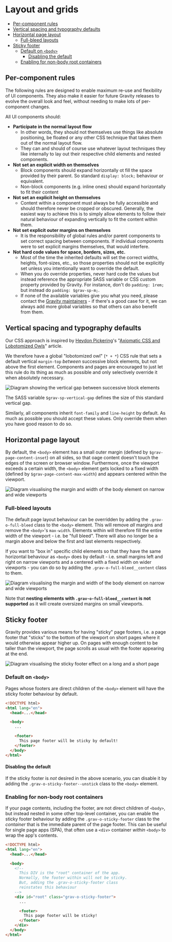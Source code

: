 # Layout and grids

<!--
  Tip: If using VSCode, get the "Auto Markdown TOC" extension by
  Hunter Tran to automatically update this table of contents.
  https://github.com/huntertran/markdown-toc
-->
<!-- TOC depthfrom:2 -->

- [Per-component rules](#per-component-rules)
- [Vertical spacing and typography defaults](#vertical-spacing-and-typography-defaults)
- [Horizontal page layout](#horizontal-page-layout)
    - [Full-bleed layouts](#full-bleed-layouts)
- [Sticky footer](#sticky-footer)
    - [Default on `<body>`](#default-on-body)
        - [Disabling the default](#disabling-the-default)
    - [Enabling for non-body root containers](#enabling-for-non-body-root-containers)

<!-- /TOC -->

## Per-component rules
The following rules are designed to enable maximum re-use and flexibility of UI components. They also make it easier for future Gravity releases to evolve the overall look and feel, without needing to make lots of per-component changes.

All UI components should:

* **Participate in the normal layout flow**
    * In other words, they should not themselves use things like absolute positioning, be floated or any other CSS technique that takes them out of the normal layout flow.
    * They can and should of course use whatever layout techniques they like internally to lay out their respective child elements and nested components.
* **Not set an explicit width on themselves**
    * Block components should expand horizontally ot fill the space provided by their parent. So standard `display: block;` behaviour or equivalent.
    * Non-block components (e.g. inline ones) should expand horizontally to fit their content
* **Not set an explicit height on themselves**
    * Content within a component must always be fully accessible and should therefore never be cropped or obscured. Generally, the easiest way to achieve this is to simply allow elements to follow their natural behaviour of expanding vertically to fit the content within them.
* **Not set explicit outer margins on themselves**
    * It is the responsibility of global rules and/or parent components to set correct spacing between components. If individual components were to set explicit margins themselves, that would interfere.
* **Not hard code values for space, borders, sizes, etc.**
    * Most of the time the inherited defaults will set the correct widths, heights, font-sizes, etc., so those properties should not be explicitly set unless you intentionally want to override the default.
    * When you do override properties, never hard code the values but instead reference the appropriate SASS variable or CSS custom property provided by Gravity. For instance, don't do `padding: 1rem;` but instead do `padding: $grav-sp-m;`.
    * If none of the available variables give you what you need, please contact the [Gravity maintainers](https://github.com/orgs/buildit/teams/gravity-maintainers) - if there's a good case for it, we can always add more global variables so that others can also benefit from them.
    

## Vertical spacing and typography defaults
Our CSS approach is inspired by [Heydon Pickering](http://www.heydonworks.com/)'s "[Axiomatic CSS and Lobotomized Owls](https://alistapart.com/article/axiomatic-css-and-lobotomized-owls)" article.

We therefore have a global "lobotomized owl" (`* + *`) CSS rule that sets a default vertical `margin-top` _between_ successive block elements, but not above the first element. Components and pages are encouraged to just let this rule do its thing as much as possible and only selectively override it when absolutely necessary.

![Diagram showing the vertical gap between successive block elements](./layout-vertical-gap.png)

The SASS variable `$grav-sp-vertical-gap` defines the size of this standard vertical gap.

Similarly, all components inherit `font-family` and `line-height` by default. As much as possible you should accept these values. Only override them when you have good reason to do so.


## Horizontal page layout
By default, the `<body>` element has a small outer margin (defined by `$grav-page-content-inset`) on all sides, so that oage content doesn't touch the edges of the screen or browser window. Furthermore, once the viewport exceeds a certain width, the `<body>` element gets locked to a fixed width (defined by `$grav-page-content-max-width`) and appears centered within the viewport.

![Diagram visualising the margin and width of the body element on narrow and wide viewports](./layout-default.png)

### Full-bleed layouts
The default page layout behaviour can be overridden by adding the `.grav-o-full-bleed` class to the `<body>` element. This will remove _all_ margins and remove the `<body>`'s `max-width`. Elements within will therefore fill the entire width of the viewport - i.e. be "full bleed". There will also no longer be a margin above and below the first and last elements respectively.

If you want to "box in" specific child elements so that they have the same horizontal behaviour as `<body>` does by default - i.e. small margins left and right on narrow viewports and a centered with a fixed width on wider viewports - you can do so by adding the `.grav-o-full-bleed__content` class to them.

![Diagram visualising the margin and width of the body element on narrow and wide viewports](./layout-full-bleed.png)

Note that **nesting elements with `.grav-o-full-bleed__content` is not supported** as it will create oversized margins on small viewports.


## Sticky footer
Gravity provides various means for having "sticky" page footers, i.e. a page footer that "sticks" to the bottom of the viewport on short pages where it would otherwise appear higher up. On pages with enough content to be taller than the viewport, the page scrolls as usual with the footer appearing at the end.

![Diagram visualising the sticky footer effect on a long and a short page](./layout-sticky-footer.png)

### Default on `<body>`
Pages whose footers are direct children of the `<body>` element will have the sticky footer behaviour by default.

```html
<!DOCTYPE html>
<html lang="en">
  <head>...</head>

  <body>
    ...

    <footer>
      This page footer will be sticky by default!
    </footer>
  </body>
</html>
```

#### Disabling the default
If the sticky footer is _not_ desired in the above scenario, you can disable it by adding the `.grav-o-sticky-footer--unstick` class to the `<body>` element.

### Enabling for non-body root containers
If your page contents, including the footer, are not direct children of `<body>`, but instead nested in some other top-level container, you can enable the sticky footer behaviour by adding the `.grav-o-sticky-footer` class to the _container_ that is the immediate parent of the page footer. This can be useful for single page apps (SPA), that often use a `<div>` container _within_ `<body>` to wrap the app's contents.

```html
<!DOCTYPE html>
<html lang="en">
  <head>...</head>

  <body>
    <!--
      This DIV is the "root" container of the app.
      Normally, the footer within will not be sticky.
      But, adding the .grav-o-sticky-footer class
      reinstates this behaviour
    -->
    <div id="root" class="grav-o-sticky-footer">
      ...

      <footer>
        This page footer will be sticky!
      </footer>
    </div>
  </body>
</html>
```

